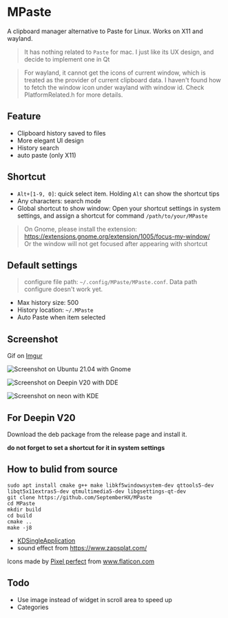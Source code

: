 # MPaste

A clipboard manager alternative to Paste for Linux. Works on X11 and wayland.

> It has nothing related to `Paste` for mac. I just like its UX design, and decide to implement one in Qt

> For wayland, it cannot get the icons of current window, which is treated as the provider of current clipboard data. I haven't found how to fetch the window icon under wayland with window id. Check PlatformRelated.h for more details.

## Feature

* Clipboard history saved to files
* More elegant UI design
* History search
* auto paste (only X11)

## Shortcut

* `Alt+[1-9, 0]`: quick select item. Holding `Alt` can show the shortcut tips
* Any characters: search mode
* Global shortcut to show window: Open your shortcut settings in system settings, and assign a shortcut for command `/path/to/your/MPaste`

> On Gnome, please install the extension: https://extensions.gnome.org/extension/1005/focus-my-window/  
> Or the window will not get focused after appearing with shortcut

## Default settings

> configure file path: `~/.config/MPaste/MPaste.conf`. Data path configure doesn't work yet.

* Max history size: 500
* History location: `~/.MPaste`
* Auto Paste when item selected

## Screenshot

Gif on [Imgur](https://i.imgur.com/79gyO0n.gifv)

![Screenshot on Ubuntu 21.04 with Gnome](https://i.imgur.com/q6OCzOT.png)

![Screenshot on Deepin V20 with DDE](https://i.imgur.com/iRUJK8I.png)

![Screenshot on neon with KDE](https://i.imgur.com/h5GXFkF.png)

## For Deepin V20

Download the deb package from the release page and install it.

**do not forget to set a shortcut for it in system settings**

## How to bulid from source

```shell
sudo apt install cmake g++ make libkf5windowsystem-dev qttools5-dev libqt5x11extras5-dev qtmultimedia5-dev libgsettings-qt-dev
git clone https://github.com/SeptemberHX/MPaste
cd MPaste
mkdir build
cd build
cmake ..
make -j8
```

* [KDSingleApplication](https://github.com/KDAB/KDSingleApplication)
* sound effect from https://www.zapsplat.com/

<div>Icons made by <a href="https://www.flaticon.com/authors/pixel-perfect" title="Pixel perfect">Pixel perfect</a> from <a href="https://www.flaticon.com/" title="Flaticon">www.flaticon.com</a></div>

## Todo

* Use image instead of widget in scroll area to speed up
* Categories

